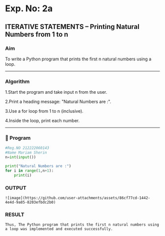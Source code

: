 # Exp. No: 2a  
## ITERATIVE STATEMENTS – Printing Natural Numbers from 1 to n

###  Aim
To write a Python program that prints the first n natural numbers using a loop.

---

###  Algorithm

1.Start the program and take input n from the user.

2.Print a heading message: "Natural Numbers are :".

3.Use a for loop from 1 to n (inclusive).

4.Inside the loop, print each number.

---

### 🧾 Program

```python
#Reg.NO 212222060143
#Name Mariam Sherin
n=int(input())

print("Natural Numbers are :")
for i in range(1,n+1):
    print(i)

```
### OUTPUT
```
![image](https://github.com/user-attachments/assets/86cf77cd-1442-4e4d-9a85-8203efbdc2b0)

```
### RESULT
```
Thus, The Python program that prints the first n natural numbers using a loop was implemented and executed successfully.
```

